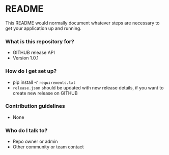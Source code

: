 # README #

This README would normally document whatever steps are necessary to get your application up and running.

### What is this repository for? ###

* GITHUB release API
* Version 1.0.1

### How do I get set up? ###

* pip install -r `requirements.txt`
* `release.json` should be updated with new release details, if you want to create new release on GITHUB

### Contribution guidelines ###

* None

### Who do I talk to? ###

* Repo owner or admin
* Other community or team contact


